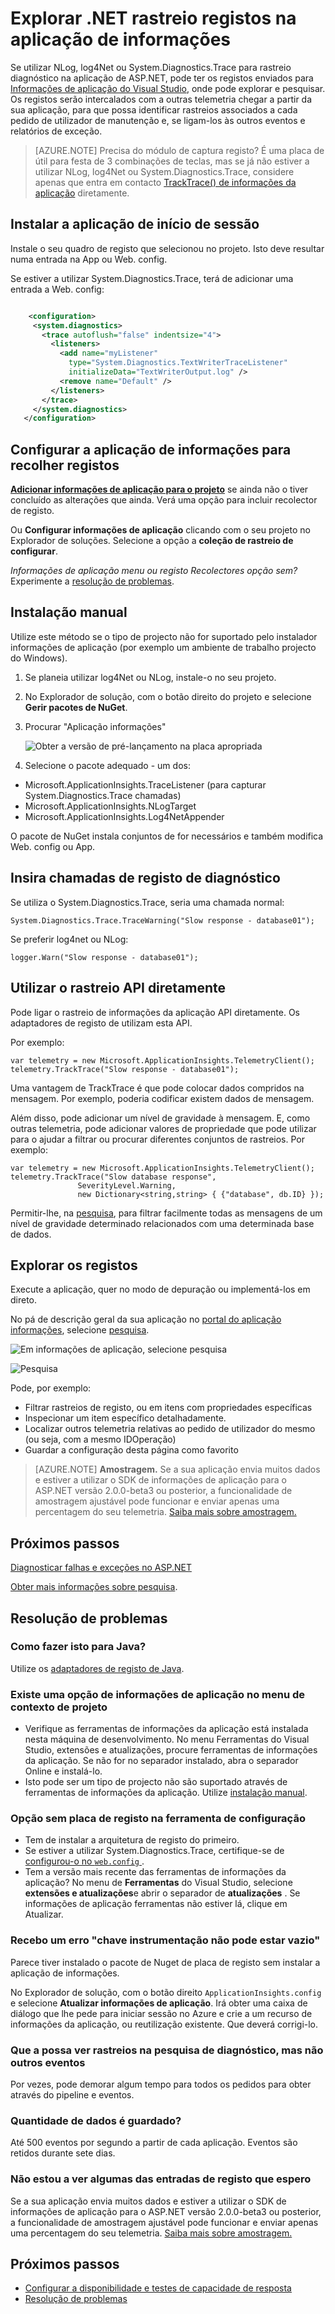 <properties 
    pageTitle="Explorar .NET rastreio registos na aplicação de informações" 
    description="Procurar registos gerados com o rastreio, NLog ou Log4Net." 
    services="application-insights" 
    documentationCenter=".net"
    authors="alancameronwills" 
    manager="douge"/>

<tags 
    ms.service="application-insights" 
    ms.workload="tbd" 
    ms.tgt_pltfrm="ibiza" 
    ms.devlang="na" 
    ms.topic="article" 
    ms.date="07/21/2016" 
    ms.author="awills"/>
 
# <a name="explore-net-trace-logs-in-application-insights"></a>Explorar .NET rastreio registos na aplicação de informações  

Se utilizar NLog, log4Net ou System.Diagnostics.Trace para rastreio diagnóstico na aplicação de ASP.NET, pode ter os registos enviados para [Informações de aplicação do Visual Studio][start], onde pode explorar e pesquisar. Os registos serão intercalados com a outras telemetria chegar a partir da sua aplicação, para que possa identificar rastreios associados a cada pedido de utilizador de manutenção e, se ligam-los às outros eventos e relatórios de exceção.




> [AZURE.NOTE] Precisa do módulo de captura registo? É uma placa de útil para festa de 3 combinações de teclas, mas se já não estiver a utilizar NLog, log4Net ou System.Diagnostics.Trace, considere apenas que entra em contacto [TrackTrace() de informações da aplicação](app-insights-api-custom-events-metrics.md#track-trace) diretamente.


## <a name="install-logging-on-your-app"></a>Instalar a aplicação de início de sessão

Instale o seu quadro de registo que selecionou no projeto. Isto deve resultar numa entrada na App ou Web. config.

Se estiver a utilizar System.Diagnostics.Trace, terá de adicionar uma entrada a Web. config:

```XML

    <configuration>
     <system.diagnostics>
       <trace autoflush="false" indentsize="4">
         <listeners>
           <add name="myListener" 
             type="System.Diagnostics.TextWriterTraceListener" 
             initializeData="TextWriterOutput.log" />
           <remove name="Default" />
         </listeners>
       </trace>
     </system.diagnostics>
   </configuration>
```

## <a name="configure-application-insights-to-collect-logs"></a>Configurar a aplicação de informações para recolher registos

**[Adicionar informações de aplicação para o projeto](app-insights-asp-net.md)** se ainda não o tiver concluído as alterações que ainda. Verá uma opção para incluir recolector de registo.

Ou **Configurar informações de aplicação** clicando com o seu projeto no Explorador de soluções. Selecione a opção a **coleção de rastreio de configurar**.

*Informações de aplicação menu ou registo Recolectores opção sem?* Experimente a [resolução de problemas](#troubleshooting).


## <a name="manual-installation"></a>Instalação manual

Utilize este método se o tipo de projecto não for suportado pelo instalador informações de aplicação (por exemplo um ambiente de trabalho projecto do Windows). 

1. Se planeia utilizar log4Net ou NLog, instale-o no seu projeto. 
2. No Explorador de solução, com o botão direito do projeto e selecione **Gerir pacotes de NuGet**.
3. Procurar "Aplicação informações"

    ![Obter a versão de pré-lançamento na placa apropriada](./media/app-insights-asp-net-trace-logs/appinsights-36nuget.png)

4. Selecione o pacote adequado - um dos:
  + Microsoft.ApplicationInsights.TraceListener (para capturar System.Diagnostics.Trace chamadas)
  + Microsoft.ApplicationInsights.NLogTarget
  + Microsoft.ApplicationInsights.Log4NetAppender

O pacote de NuGet instala conjuntos de for necessários e também modifica Web. config ou App.

## <a name="insert-diagnostic-log-calls"></a>Insira chamadas de registo de diagnóstico

Se utiliza o System.Diagnostics.Trace, seria uma chamada normal:

    System.Diagnostics.Trace.TraceWarning("Slow response - database01");

Se preferir log4net ou NLog:

    logger.Warn("Slow response - database01");


## <a name="using-the-trace-api-directly"></a>Utilizar o rastreio API diretamente

Pode ligar o rastreio de informações da aplicação API diretamente. Os adaptadores de registo de utilizam esta API. 

Por exemplo:

    var telemetry = new Microsoft.ApplicationInsights.TelemetryClient();
    telemetry.TrackTrace("Slow response - database01");

Uma vantagem de TrackTrace é que pode colocar dados compridos na mensagem. Por exemplo, poderia codificar existem dados de mensagem. 

Além disso, pode adicionar um nível de gravidade à mensagem. E, como outras telemetria, pode adicionar valores de propriedade que pode utilizar para o ajudar a filtrar ou procurar diferentes conjuntos de rastreios. Por exemplo:


    var telemetry = new Microsoft.ApplicationInsights.TelemetryClient();
    telemetry.TrackTrace("Slow database response",
                   SeverityLevel.Warning,
                   new Dictionary<string,string> { {"database", db.ID} });

Permitir-lhe, na [pesquisa][diagnostic], para filtrar facilmente todas as mensagens de um nível de gravidade determinado relacionados com uma determinada base de dados.

## <a name="explore-your-logs"></a>Explorar os registos

Execute a aplicação, quer no modo de depuração ou implementá-los em direto.

No pá de descrição geral da sua aplicação no [portal do aplicação informações][portal], selecione [pesquisa][diagnostic].

![Em informações de aplicação, selecione pesquisa](./media/app-insights-asp-net-trace-logs/020-diagnostic-search.png)

![Pesquisa](./media/app-insights-asp-net-trace-logs/10-diagnostics.png)

Pode, por exemplo:

* Filtrar rastreios de registo, ou em itens com propriedades específicas
* Inspecionar um item específico detalhadamente.
* Localizar outros telemetria relativas ao pedido de utilizador do mesmo (ou seja, com a mesmo IDOperação) 
* Guardar a configuração desta página como favorito

> [AZURE.NOTE] **Amostragem.** Se a sua aplicação envia muitos dados e estiver a utilizar o SDK de informações de aplicação para o ASP.NET versão 2.0.0-beta3 ou posterior, a funcionalidade de amostragem ajustável pode funcionar e enviar apenas uma percentagem do seu telemetria. [Saiba mais sobre amostragem.](app-insights-sampling.md)

## <a name="next-steps"></a>Próximos passos

[Diagnosticar falhas e exceções no ASP.NET][exceptions]

[Obter mais informações sobre pesquisa][diagnostic].



## <a name="troubleshooting"></a>Resolução de problemas

### <a name="how-do-i-do-this-for-java"></a>Como fazer isto para Java?

Utilize os [adaptadores de registo de Java](app-insights-java-trace-logs.md).

### <a name="theres-no-application-insights-option-on-the-project-context-menu"></a>Existe uma opção de informações de aplicação no menu de contexto de projeto

* Verifique as ferramentas de informações da aplicação está instalada nesta máquina de desenvolvimento. No menu Ferramentas do Visual Studio, extensões e atualizações, procure ferramentas de informações da aplicação. Se não for no separador instalado, abra o separador Online e instalá-lo.
* Isto pode ser um tipo de projecto não são suportado através de ferramentas de informações da aplicação. Utilize [instalação manual](#manual-installation).

### <a name="no-log-adapter-option-in-the-configuration-tool"></a>Opção sem placa de registo na ferramenta de configuração

* Tem de instalar a arquitetura de registo do primeiro.
* Se estiver a utilizar System.Diagnostics.Trace, certifique-se de [configurou-o no `web.config` ](https://msdn.microsoft.com/library/system.diagnostics.eventlogtracelistener.aspx).
* Tem a versão mais recente das ferramentas de informações da aplicação? No menu de **Ferramentas** do Visual Studio, selecione **extensões e atualizações**e abrir o separador de **atualizações** . Se informações de aplicação ferramentas não estiver lá, clique em Atualizar.


### <a name="emptykey"></a>Recebo um erro "chave instrumentação não pode estar vazio"

Parece tiver instalado o pacote de Nuget de placa de registo sem instalar a aplicação de informações.

No Explorador de solução, com o botão direito `ApplicationInsights.config` e selecione **Atualizar informações de aplicação**. Irá obter uma caixa de diálogo que lhe pede para iniciar sessão no Azure e crie a um recurso de informações da aplicação, ou reutilização existente. Que deverá corrigi-lo.

### <a name="i-can-see-traces-in-diagnostic-search-but-not-the-other-events"></a>Que a possa ver rastreios na pesquisa de diagnóstico, mas não outros eventos

Por vezes, pode demorar algum tempo para todos os pedidos para obter através do pipeline e eventos.

### <a name="limits"></a>Quantidade de dados é guardado?

Até 500 eventos por segundo a partir de cada aplicação. Eventos são retidos durante sete dias.

### <a name="im-not-seeing-some-of-the-log-entries-that-i-expect"></a>Não estou a ver algumas das entradas de registo que espero

Se a sua aplicação envia muitos dados e estiver a utilizar o SDK de informações de aplicação para o ASP.NET versão 2.0.0-beta3 ou posterior, a funcionalidade de amostragem ajustável pode funcionar e enviar apenas uma percentagem do seu telemetria. [Saiba mais sobre amostragem.](app-insights-sampling.md)

## <a name="add"></a>Próximos passos

* [Configurar a disponibilidade e testes de capacidade de resposta][availability]
* [Resolução de problemas][qna]





<!--Link references-->

[availability]: app-insights-monitor-web-app-availability.md
[diagnostic]: app-insights-diagnostic-search.md
[exceptions]: app-insights-asp-net-exceptions.md
[portal]: https://portal.azure.com/
[qna]: app-insights-troubleshoot-faq.md
[start]: app-insights-overview.md

 
